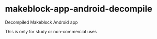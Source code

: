 # makeblock-app-android-decompile
Decompiled Makeblock Android app

This is only for study or non-commercial uses
